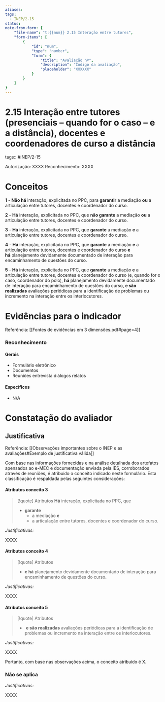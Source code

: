 ```yaml
---
aliases: 
tags:
  - INEP/2-15
status:
note-from-form: {
	"file-name": "t:{{num}} 2.15 Interação entre tutores",
	"form-items": [
		{
			"id": "num",
			"type": "number",
			"form": {
				"title": "Avaliação nº",
				"description": "Código da avaliação",
				"placeholder": "XXXXXX"
			}
		}
	]
}
---
```

# 2.15 Interação entre tutores (presenciais – quando for o caso – e a distância), docentes e coordenadores de curso a distância

tags:: #INEP/2-15

Autorização: XXXX
Reconhecimento: XXXX

# Conceitos

**1** - **Não há** interação, explicitada no PPC, para **garantir** a mediação **ou** a articulação entre tutores, docentes e coordenador do curso.

**2** - **Há** interação, explicitada no PPC, que **não garante** a mediação **ou** a articulação entre tutores, docentes e coordenador do curso.

**3** - **Há** interação, explicitada no PPC, que **garante** a mediação **e** a articulação entre tutores, docentes e coordenador do curso.

**4** - **Há** interação, explicitada no PPC, que **garante** a mediação **e** a articulação entre tutores, docentes e coordenador do curso **e há** planejamento devidamente documentado de interação para encaminhamento de questões do curso.

**5** - **Há** interação, explicitada no PPC, que **garante** a mediação **e** a articulação entre tutores, docentes e coordenador do curso (e, quando for o caso, coordenador do polo), **há** planejamento devidamente documentado de interação para encaminhamento de questões do curso, **e são realizadas** avaliações periódicas para a identificação de problemas ou incremento na interação entre os interlocutores.

# Evidências para o indicador

Referência: [[Fontes de evidências em 3 dimensões.pdf#page=4]]

### Reconhecimento

#### Gerais

- Formulário eletrônico
- Documentos
- Reuniões entrevista diálogos relatos

#### Específicos

- N/A

# Constatação do avaliador

## Justificativa

Referência: [[Observações importantes sobre o INEP e as avaliações#Exemplo de justificativa válida]]

Com base nas informações fornecidas e na análise detalhada dos artefatos apensados ao e-MEC e documentação enviada pela IES, corroborados através de reuniões, é atribuído o conceito indicado neste formulário. Esta classificação é respaldada pelas seguintes considerações:

#### Atributos conceito 3

> [!quote] Atributos
> **Há** interação, explicitada no PPC, que
> - **garante**
>   - a mediação **e**
>   - a articulação entre tutores, docentes e coordenador do curso.

*Justificativas:*

XXXX

#### Atributos conceito 4

> [!quote] Atributos
> - **e há** planejamento devidamente documentado de interação para encaminhamento de questões do curso.

*Justificativas:*

XXXX

#### Atributos conceito 5

> [!quote] Atributos
> -  **e são realizadas** avaliações periódicas para a identificação de problemas ou incremento na interação entre os interlocutores.

*Justificativas:*

XXXX

Portanto, com base nas observações acima, o conceito atribuído é X.

### Não se aplica

*Justificativas:*

XXXX

